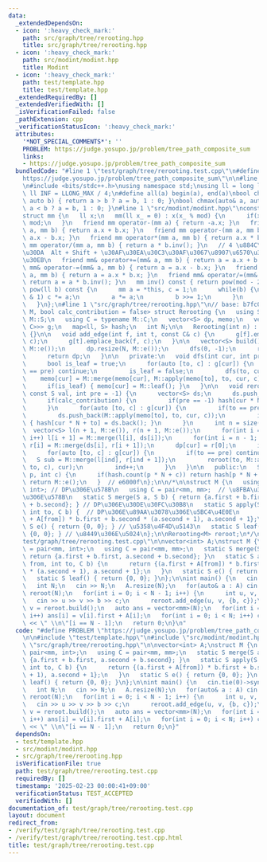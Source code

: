 ```yaml
---
data:
  _extendedDependsOn:
  - icon: ':heavy_check_mark:'
    path: src/graph/tree/rerooting.hpp
    title: src/graph/tree/rerooting.hpp
  - icon: ':heavy_check_mark:'
    path: src/modint/modint.hpp
    title: Modint
  - icon: ':heavy_check_mark:'
    path: test/template.hpp
    title: test/template.hpp
  _extendedRequiredBy: []
  _extendedVerifiedWith: []
  _isVerificationFailed: false
  _pathExtension: cpp
  _verificationStatusIcon: ':heavy_check_mark:'
  attributes:
    '*NOT_SPECIAL_COMMENTS*': ''
    PROBLEM: https://judge.yosupo.jp/problem/tree_path_composite_sum
    links:
    - https://judge.yosupo.jp/problem/tree_path_composite_sum
  bundledCode: "#line 1 \"test/graph/tree/rerooting.test.cpp\"\n#define PROBLEM \"\
    https://judge.yosupo.jp/problem/tree_path_composite_sum\"\n\n#line 1 \"test/template.hpp\"\
    \n#include <bits/stdc++.h>\nusing namespace std;\nusing ll = long long;\nconst\
    \ ll INF = LLONG_MAX / 4;\n#define all(a) begin(a), end(a)\nbool chmin(auto& a,\
    \ auto b) { return a > b ? a = b, 1 : 0; }\nbool chmax(auto& a, auto b) { return\
    \ a < b ? a = b, 1 : 0; }\n#line 1 \"src/modint/modint.hpp\"\nconst ll mod = 998244353;\n\
    struct mm {\n   ll x;\n   mm(ll x_ = 0) : x(x_ % mod) {\n      if(x < 0) x +=\
    \ mod;\n   }\n   friend mm operator-(mm a) { return -a.x; }\n   friend mm operator+(mm\
    \ a, mm b) { return a.x + b.x; }\n   friend mm operator-(mm a, mm b) { return\
    \ a.x - b.x; }\n   friend mm operator*(mm a, mm b) { return a.x * b.x; }\n   friend\
    \ mm operator/(mm a, mm b) { return a * b.inv(); }\n   // 4 \u884C\u30B3\u30D4\
    \u30DA  Alt + Shift + \u30AF\u30EA\u30C3\u30AF\u3067\u8907\u6570\u30AB\u30FC\u30BD\
    \u30EB\n   friend mm& operator+=(mm& a, mm b) { return a = a.x + b.x; }\n   friend\
    \ mm& operator-=(mm& a, mm b) { return a = a.x - b.x; }\n   friend mm& operator*=(mm&\
    \ a, mm b) { return a = a.x * b.x; }\n   friend mm& operator/=(mm& a, mm b) {\
    \ return a = a * b.inv(); }\n   mm inv() const { return pow(mod - 2); }\n   mm\
    \ pow(ll b) const {\n      mm a = *this, c = 1;\n      while(b) {\n         if(b\
    \ & 1) c *= a;\n         a *= a;\n         b >>= 1;\n      }\n      return c;\n\
    \   }\n};\n#line 1 \"src/graph/tree/rerooting.hpp\"\n// base: b7fc0f\ntemplate<class\
    \ M, bool calc_contribution = false> struct Rerooting {\n   using S = typename\
    \ M::S;\n   using C = typename M::C;\n   vector<S> dp, memo;\n   vector<vector<pair<int,\
    \ C>>> g;\n   map<ll, S> hash;\n   int N;\n\n   Rerooting(int n) : N(n), g(n)\
    \ {}\n\n   void add_edge(int f, int t, const C& c) {\n      g[f].emplace_back(t,\
    \ c);\n      g[t].emplace_back(f, c);\n   }\n\n   vector<S> build() {\n      memo.resize(N,\
    \ M::e());\n      dp.resize(N, M::e());\n      dfs(0, -1);\n      reroot(0, M::e());\n\
    \      return dp;\n   }\n\n   private:\n   void dfs(int cur, int pre = -1) {\n\
    \      bool is_leaf = true;\n      for(auto [to, c] : g[cur]) {\n         if(to\
    \ == pre) continue;\n         is_leaf = false;\n         dfs(to, cur);\n     \
    \    memo[cur] = M::merge(memo[cur], M::apply(memo[to], to, cur, c));\n      }\n\
    \      if(is_leaf) { memo[cur] = M::leaf(); }\n   }\n\n   void reroot(int cur,\
    \ const S val, int pre = -1) {\n      vector<S> ds;\n      ds.push_back(val);\n\
    \      if(calc_contribution) {\n         if(pre == -1) hash[cur * N + pre] = val;\n\
    \      }\n      for(auto [to, c] : g[cur]) {\n         if(to == pre) continue;\n\
    \         ds.push_back(M::apply(memo[to], to, cur, c));\n         if(calc_contribution)\
    \ { hash[cur * N + to] = ds.back(); }\n      }\n      int n = size(ds);\n    \
    \  vector<S> l(n + 1, M::e()), r(n + 1, M::e());\n      for(int i = 0; i < n;\
    \ i++) l[i + 1] = M::merge(l[i], ds[i]);\n      for(int i = n - 1; i >= 0; i--)\
    \ r[i] = M::merge(ds[i], r[i + 1]);\n      dp[cur] = r[0];\n      int ind = 1;\n\
    \      for(auto [to, c] : g[cur]) {\n         if(to == pre) continue;\n      \
    \   S sub = M::merge(l[ind], r[ind + 1]);\n         reroot(to, M::apply(sub, cur,\
    \ to, c), cur);\n         ind++;\n      }\n   }\n\n   public:\n   S get_contribution(int\
    \ p, int c) {\n      if(hash.count(p * N + c)) return hash[p * N + c];\n     \
    \ return M::e();\n   }  // e6000f\n};\n\n/*\n\nstruct M {\n   using S = pair<mm,\
    \ int>; // DP\u306E\u578B\n   using C = pair<mm, mm>;  // \u8FBA\u30B3\u30B9\u30C8\
    \u306E\u578B\n   static S merge(S a, S b) { return {a.first + b.first, a.second\
    \ + b.second}; } // DP\u306E\u30DE\u30FC\u30B8\n   static S apply(S a, int from,\
    \ int to, C b) {  // DP\u306E\u89AA\u3078\u306E\u5BC4\u4E0E\n      return {(a.first\
    \ + A[from]) * b.first + b.second * (a.second + 1), a.second + 1};\n   }\n   static\
    \ S e() { return {0, 0}; } // \u5358\u4F4D\u5143\n   static S leaf() { return\
    \ {0, 0}; } // \u8449\u306E\u5024\n};\n\nRerooting<M> reroot;\n*/\n#line 6 \"\
    test/graph/tree/rerooting.test.cpp\"\n\nvector<int> A;\nstruct M {\n   using S\
    \ = pair<mm, int>;\n   using C = pair<mm, mm>;\n   static S merge(S a, S b) {\
    \ return {a.first + b.first, a.second + b.second}; }\n   static S apply(S a, int\
    \ from, int to, C b) {\n      return {(a.first + A[from]) * b.first + b.second\
    \ * (a.second + 1), a.second + 1};\n   }\n   static S e() { return {0, 0}; }\n\
    \   static S leaf() { return {0, 0}; }\n};\n\nint main() {\n   cin.tie(0)->sync_with_stdio(false);\n\
    \   int N;\n   cin >> N;\n   A.resize(N);\n   for(auto& a : A) cin >> a;\n   Rerooting<M>\
    \ reroot(N);\n   for(int i = 0; i < N - 1; i++) {\n      int u, v, b, c;\n   \
    \   cin >> u >> v >> b >> c;\n      reroot.add_edge(u, v, {b, c});\n   }\n   auto\
    \ v = reroot.build();\n   auto ans = vector<mm>(N);\n   for(int i = 0; i < N;\
    \ i++) ans[i] = v[i].first + A[i];\n   for(int i = 0; i < N; i++) cout << ans[i].x\
    \ << \" \\n\"[i == N - 1];\n   return 0;\n}\n"
  code: "#define PROBLEM \"https://judge.yosupo.jp/problem/tree_path_composite_sum\"\
    \n\n#include \"test/template.hpp\"\n#include \"src/modint/modint.hpp\"\n#include\
    \ \"src/graph/tree/rerooting.hpp\"\n\nvector<int> A;\nstruct M {\n   using S =\
    \ pair<mm, int>;\n   using C = pair<mm, mm>;\n   static S merge(S a, S b) { return\
    \ {a.first + b.first, a.second + b.second}; }\n   static S apply(S a, int from,\
    \ int to, C b) {\n      return {(a.first + A[from]) * b.first + b.second * (a.second\
    \ + 1), a.second + 1};\n   }\n   static S e() { return {0, 0}; }\n   static S\
    \ leaf() { return {0, 0}; }\n};\n\nint main() {\n   cin.tie(0)->sync_with_stdio(false);\n\
    \   int N;\n   cin >> N;\n   A.resize(N);\n   for(auto& a : A) cin >> a;\n   Rerooting<M>\
    \ reroot(N);\n   for(int i = 0; i < N - 1; i++) {\n      int u, v, b, c;\n   \
    \   cin >> u >> v >> b >> c;\n      reroot.add_edge(u, v, {b, c});\n   }\n   auto\
    \ v = reroot.build();\n   auto ans = vector<mm>(N);\n   for(int i = 0; i < N;\
    \ i++) ans[i] = v[i].first + A[i];\n   for(int i = 0; i < N; i++) cout << ans[i].x\
    \ << \" \\n\"[i == N - 1];\n   return 0;\n}"
  dependsOn:
  - test/template.hpp
  - src/modint/modint.hpp
  - src/graph/tree/rerooting.hpp
  isVerificationFile: true
  path: test/graph/tree/rerooting.test.cpp
  requiredBy: []
  timestamp: '2025-02-23 00:00:41+09:00'
  verificationStatus: TEST_ACCEPTED
  verifiedWith: []
documentation_of: test/graph/tree/rerooting.test.cpp
layout: document
redirect_from:
- /verify/test/graph/tree/rerooting.test.cpp
- /verify/test/graph/tree/rerooting.test.cpp.html
title: test/graph/tree/rerooting.test.cpp
---
```

